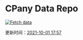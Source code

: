 # CPany Data Repo

[![Fetch data](https://github.com/yjl9903/CPany/actions/workflows/fetch.yml/badge.svg)](https://github.com/yjl9903/CPany/actions/workflows/fetch.yml)

<!-- START_SECTION: update_time -->
更新时间：[2021-10-01 17:57](https://www.timeanddate.com/worldclock/fixedtime.html?msg=Fetch+data&iso=20211001T175723&p1=237)
<!-- END_SECTION: update_time -->
